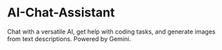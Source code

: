 # AI-Chat-Assistant
Chat with a versatile AI, get help with coding tasks, and generate images from text descriptions. Powered by Gemini.
